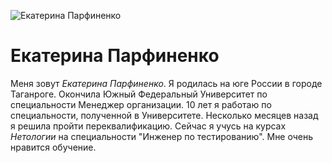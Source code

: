 ![Екатерина Парфиненко](/image/DSC_3496.JPG)


# Екатерина Парфиненко

Меня зовут *Екатерина Парфиненко*. Я родилась на юге России в городе Таганроге.
Окончила Южный Федеральный Университет по специальности Менеджер организации. 10 лет я работаю по специальности, полученной в Университете. Несколько месяцев назад я решила пройти переквалификацию. Сейчас я учусь на курсах *Нетологии* на специальности "Инженер по тестированию". Мне очень нравится обучение.
